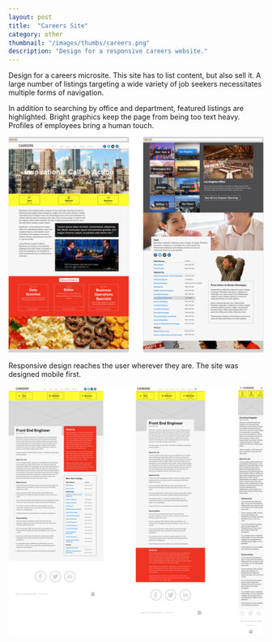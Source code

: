 ```yaml
---
layout: post
title:  "Careers Site"
category: other
thumbnail: "/images/thumbs/careers.png"
description: "Design for a responsive careers website."
---
```


Design for a careers microsite. This site has to list content, but also sell it. A large number of listings targeting a wide variety of job seekers necessitates multiple forms of navigation.

In addition to searching by office and department, featured listings are highlighted. Bright graphics keep the page from being too text heavy. Profiles of employees bring a human touch.

![Careers site screenshot](/images/other-careers1.png)

Responsive design reaches the user wherever they are. The site was designed mobile first.

![Desktop, tablet, and mobile version](/images/other-careers2.png)
